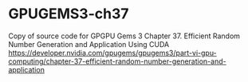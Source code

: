 # GPUGEMS3-ch37

Copy of source code for GPGPU Gems 3 Chapter 37. Efficient Random Number Generation and Application Using CUDA
https://developer.nvidia.com/gpugems/gpugems3/part-vi-gpu-computing/chapter-37-efficient-random-number-generation-and-application

